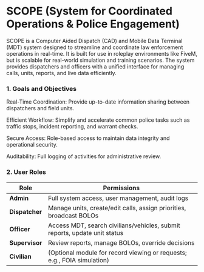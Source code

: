 # SCOPE (System for Coordinated Operations & Police Engagement)
SCOPE is a Computer Aided Dispatch (CAD) and Mobile Data Terminal (MDT) system designed to streamline and coordinate law enforcement operations in real-time. It is built for use in roleplay environments like FiveM, but is scalable for real-world simulation and training scenarios. The system provides dispatchers and officers with a unified interface for managing calls, units, reports, and live data efficiently.

### 1. Goals and Objectives
Real-Time Coordination: Provide up-to-date information sharing between dispatchers and field units.

Efficient Workflow: Simplify and accelerate common police tasks such as traffic stops, incident reporting, and warrant checks.

Secure Access: Role-based access to maintain data integrity and operational security.

Auditability: Full logging of activities for administrative review.

### 2. User Roles
| Role           | Permissions                                                               |
| -------------- | ------------------------------------------------------------------------- |
| **Admin**      | Full system access, user management, audit logs                           |
| **Dispatcher** | Manage units, create/edit calls, assign priorities, broadcast BOLOs       |
| **Officer**    | Access MDT, search civilians/vehicles, submit reports, update unit status |
| **Supervisor** | Review reports, manage BOLOs, override decisions                          |
| **Civilian**   | (Optional module for record viewing or requests; e.g., FOIA simulation)   |
